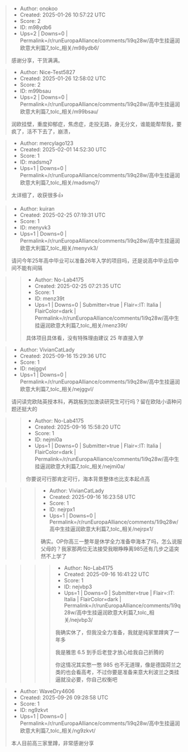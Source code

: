 > - Author: onokoo
> - Created: 2025-01-26 10:57:22 UTC
> - Score: 2
> - ID: m98ydb6
> - Ups=2 | Downs=0 | Permalink=/r/runEuropaAlliance/comments/1i9q28w/高中生挂逼润欧意大利篇7_tolc_相关/m98ydb6/
>
> 感谢分享，干货满满。

> - Author: Nice-Test5827
> - Created: 2025-01-26 12:58:02 UTC
> - Score: 2
> - ID: m99bsau
> - Ups=2 | Downs=0 | Permalink=/r/runEuropaAlliance/comments/1i9q28w/高中生挂逼润欧意大利篇7_tolc_相关/m99bsau/
>
> 润欧挂壁，重度抑郁症，焦虑症，走投无路，身无分文，谁能能帮帮我，要疯了，活不下去了，崩溃，

> - Author: mercylago123
> - Created: 2025-02-01 14:52:30 UTC
> - Score: 1
> - ID: madsmq7
> - Ups=1 | Downs=0 | Permalink=/r/runEuropaAlliance/comments/1i9q28w/高中生挂逼润欧意大利篇7_tolc_相关/madsmq7/
>
> 太详细了，收获很多👍

> - Author: kuiran
> - Created: 2025-02-25 07:19:31 UTC
> - Score: 1
> - ID: menyvk3
> - Ups=1 | Downs=0 | Permalink=/r/runEuropaAlliance/comments/1i9q28w/高中生挂逼润欧意大利篇7_tolc_相关/menyvk3/
>
> 请问今年25年高中毕业可以准备26年入学的项目吗，还是说高中毕业后中间不能有间隔

>> - Author: No-Lab4175
>> - Created: 2025-02-25 07:21:35 UTC
>> - Score: 1
>> - ID: menz39t
>> - Ups=1 | Downs=0 | Submitter=true | Flair=:IT: Italia | FlairColor=dark | Permalink=/r/runEuropaAlliance/comments/1i9q28w/高中生挂逼润欧意大利篇7_tolc_相关/menz39t/
>>
>> 具体项目具体看，没有特殊理由建议 25 年直接入学

> - Author: VivianCatLady
> - Created: 2025-09-16 15:29:36 UTC
> - Score: 1
> - ID: nejggvl
> - Ups=1 | Downs=0 | Permalink=/r/runEuropaAlliance/comments/1i9q28w/高中生挂逼润欧意大利篇7_tolc_相关/nejggvl/
>
> 请问读完欧陆英授本科，再跳板到加澳读研究生可行吗？留在欧陆小语种问题还挺大的

>> - Author: No-Lab4175
>> - Created: 2025-09-16 15:58:20 UTC
>> - Score: 1
>> - ID: nejmi0a
>> - Ups=1 | Downs=0 | Submitter=true | Flair=:IT: Italia | FlairColor=dark | Permalink=/r/runEuropaAlliance/comments/1i9q28w/高中生挂逼润欧意大利篇7_tolc_相关/nejmi0a/
>>
>> 你要说可行那肯定可行，海本背景整体也比支本起点高

>>> - Author: VivianCatLady
>>> - Created: 2025-09-16 16:23:58 UTC
>>> - Score: 1
>>> - ID: nejrpx1
>>> - Ups=1 | Downs=0 | Permalink=/r/runEuropaAlliance/comments/1i9q28w/高中生挂逼润欧意大利篇7_tolc_相关/nejrpx1/
>>>
>>> 确实。OP你高三一整年是休学全力准备申海本了吗，怎么说服父母的？我家那两位无法接受我眼睁睁离985还有几步之遥突然不上学了

>>>> - Author: No-Lab4175
>>>> - Created: 2025-09-16 16:41:22 UTC
>>>> - Score: 1
>>>> - ID: nejvbp3
>>>> - Ups=1 | Downs=0 | Submitter=true | Flair=:IT: Italia | FlairColor=dark | Permalink=/r/runEuropaAlliance/comments/1i9q28w/高中生挂逼润欧意大利篇7_tolc_相关/nejvbp3/
>>>>
>>>> 我确实休了，但我没全力准备，我就是纯家里蹲爽了一年多
>>>> 
>>>> 我是雅思 6.5 到手后老登才放心给我自己折腾的
>>>> 
>>>> 你这情况其实憋一憋 985 也不无道理，像是德国荷兰之类的也会看高考，不过你要是准备来意大利波兰之类挂逼就没必要，你自己权衡吧

> - Author: WaveDry4606
> - Created: 2025-09-26 09:28:58 UTC
> - Score: 1
> - ID: ng9zkvt
> - Ups=1 | Downs=0 | Permalink=/r/runEuropaAlliance/comments/1i9q28w/高中生挂逼润欧意大利篇7_tolc_相关/ng9zkvt/
>
> 本人目前高三家里蹲，非常感谢分享
